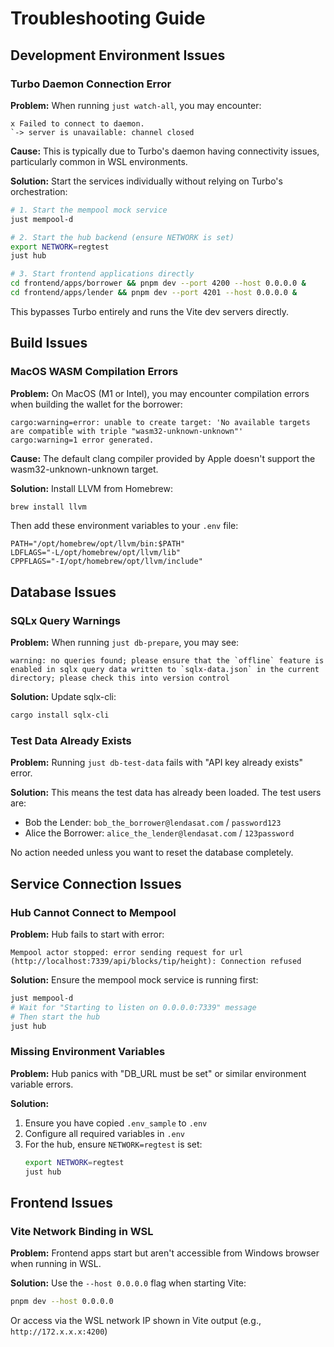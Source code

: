 # Troubleshooting Guide

## Development Environment Issues

### Turbo Daemon Connection Error

**Problem:**
When running `just watch-all`, you may encounter:
```
x Failed to connect to daemon.
`-> server is unavailable: channel closed
```

**Cause:**
This is typically due to Turbo's daemon having connectivity issues, particularly common in WSL environments.

**Solution:**
Start the services individually without relying on Turbo's orchestration:

```bash
# 1. Start the mempool mock service
just mempool-d

# 2. Start the hub backend (ensure NETWORK is set)
export NETWORK=regtest
just hub

# 3. Start frontend applications directly
cd frontend/apps/borrower && pnpm dev --port 4200 --host 0.0.0.0 &
cd frontend/apps/lender && pnpm dev --port 4201 --host 0.0.0.0 &
```

This bypasses Turbo entirely and runs the Vite dev servers directly.

## Build Issues

### MacOS WASM Compilation Errors

**Problem:**
On MacOS (M1 or Intel), you may encounter compilation errors when building the wallet for the borrower:

```
cargo:warning=error: unable to create target: 'No available targets are compatible with triple "wasm32-unknown-unknown"'
cargo:warning=1 error generated.
```

**Cause:**
The default clang compiler provided by Apple doesn't support the wasm32-unknown-unknown target.

**Solution:**
Install LLVM from Homebrew:

```bash
brew install llvm
```

Then add these environment variables to your `.env` file:

```dotenv
PATH="/opt/homebrew/opt/llvm/bin:$PATH"
LDFLAGS="-L/opt/homebrew/opt/llvm/lib"
CPPFLAGS="-I/opt/homebrew/opt/llvm/include"
```

## Database Issues

### SQLx Query Warnings

**Problem:**
When running `just db-prepare`, you may see:
```
warning: no queries found; please ensure that the `offline` feature is enabled in sqlx query data written to `sqlx-data.json` in the current directory; please check this into version control
```

**Solution:**
Update sqlx-cli:
```bash
cargo install sqlx-cli
```

### Test Data Already Exists

**Problem:**
Running `just db-test-data` fails with "API key already exists" error.

**Solution:**
This means the test data has already been loaded. The test users are:
- Bob the Lender: `bob_the_borrower@lendasat.com` / `password123`
- Alice the Borrower: `alice_the_lender@lendasat.com` / `123password`

No action needed unless you want to reset the database completely.

## Service Connection Issues

### Hub Cannot Connect to Mempool

**Problem:**
Hub fails to start with error:
```
Mempool actor stopped: error sending request for url (http://localhost:7339/api/blocks/tip/height): Connection refused
```

**Solution:**
Ensure the mempool mock service is running first:
```bash
just mempool-d
# Wait for "Starting to listen on 0.0.0.0:7339" message
# Then start the hub
just hub
```

### Missing Environment Variables

**Problem:**
Hub panics with "DB_URL must be set" or similar environment variable errors.

**Solution:**
1. Ensure you have copied `.env_sample` to `.env`
2. Configure all required variables in `.env`
3. For the hub, ensure `NETWORK=regtest` is set:
   ```bash
   export NETWORK=regtest
   just hub
   ```

## Frontend Issues

### Vite Network Binding in WSL

**Problem:**
Frontend apps start but aren't accessible from Windows browser when running in WSL.

**Solution:**
Use the `--host 0.0.0.0` flag when starting Vite:
```bash
pnpm dev --host 0.0.0.0
```

Or access via the WSL network IP shown in Vite output (e.g., `http://172.x.x.x:4200`)